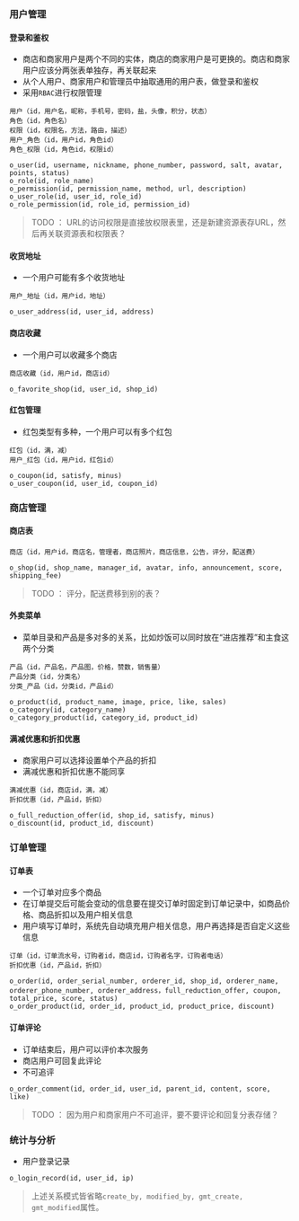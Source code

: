 ### 用户管理
#### 登录和鉴权
- 商店和商家用户是两个不同的实体，商店的商家用户是可更换的。商店和商家用户应该分两张表单独存，再关联起来
- 从个人用户、商家用户和管理员中抽取通用的用户表，做登录和鉴权
- 采用`RBAC`进行权限管理
```
用户（id，用户名，昵称，手机号，密码，盐，头像，积分，状态）
角色（id，角色名）
权限（id，权限名，方法，路由，描述）
用户_角色（id，用户id，角色id）
角色_权限（id，角色id，权限id）
```
```
o_user(id, username, nickname, phone_number, password, salt, avatar, points, status)
o_role(id, role_name)
o_permission(id, permission_name, method, url, description)
o_user_role(id, user_id, role_id)
o_role_permission(id, role_id, permission_id)
```
> TODO ： URL的访问权限是直接放权限表里，还是新建资源表存URL，然后再关联资源表和权限表？
#### 收货地址
- 一个用户可能有多个收货地址
```
用户_地址（id，用户id，地址）
```
```
o_user_address(id, user_id, address)
```
#### 商店收藏
- 一个用户可以收藏多个商店
```
商店收藏（id，用户id，商店id）
```
```
o_favorite_shop(id, user_id, shop_id)
```
#### 红包管理

- 红包类型有多种，一个用户可以有多个红包
```
红包（id，满，减）
用户_红包（id，用户id，红包id）
```
```
o_coupon(id, satisfy, minus)
o_user_coupon(id, user_id, coupon_id)
```
### 商店管理
#### 商店表
```
商店（id，用户id，商店名，管理者，商店照片，商店信息，公告，评分，配送费）
```
```
o_shop(id, shop_name, manager_id, avatar, info, announcement, score, shipping_fee)
```
> TODO ： 评分，配送费移到别的表？
#### 外卖菜单
- 菜单目录和产品是多对多的关系，比如炒饭可以同时放在“进店推荐”和主食这两个分类
```
产品（id，产品名，产品图，价格，赞数，销售量）
产品分类（id，分类名）
分类_产品（id，分类id，产品id）
```
```
o_product(id, product_name, image, price, like, sales)
o_category(id, category_name)
o_category_product(id, category_id, product_id)
```
#### 满减优惠和折扣优惠
- 商家用户可以选择设置单个产品的折扣
- 满减优惠和折扣优惠不能同享
```
满减优惠（id，商店id，满，减）
折扣优惠（id，产品id，折扣）
```
```
o_full_reduction_offer(id, shop_id, satisfy, minus)
o_discount(id, product_id, discount)
```
### 订单管理

#### 订单表
- 一个订单对应多个商品
- 在订单提交后可能会变动的信息要在提交订单时固定到订单记录中，如商品价格、商品折扣以及用户相关信息
- 用户填写订单时，系统先自动填充用户相关信息，用户再选择是否自定义这些信息
```
订单（id，订单流水号，订购者id，商店id，订购者名字，订购者电话）
折扣优惠（id，产品id，折扣）
```
```
o_order(id, order_serial_number, orderer_id, shop_id, orderer_name, orderer_phone_number, orderer_address，full_reduction_offer, coupon, total_price, score, status)
o_order_product(id, order_id, product_id, product_price, discount)
```
#### 订单评论
- 订单结束后，用户可以评价本次服务
- 商店用户可回复此评论
- 不可追评
```
o_order_comment(id, order_id, user_id, parent_id, content, score, like)
```
> TODO ： 因为用户和商家用户不可追评，要不要评论和回复分表存储？
### 统计与分析
- 用户登录记录
```
o_login_record(id, user_id, ip)
```
> 上述关系模式皆省略`create_by, modified_by, gmt_create, gmt_modified`属性。

<!--stackedit_data:
eyJoaXN0b3J5IjpbMjExMDI4OTc3MiwyMTM1NzQ2ODAyLC0xOT
Q4OTU1ODAwLC0xNjc2OTgwODU1LC0xNTE0ODA1NjIzLC0xMjIz
MDA5NjUyLDExMDc2NTMwOTMsLTIwNzE4NzM3NDYsOTE4OTEzMT
M1LC0xMTc2MzUxMTI1LC05NjQ1MDA5ODQsMTU0Mzk0NzIxNSwt
MTA5Mzk1MTM4MSwxNzAzMDY5MjUzLDE1ODUzODg3MDgsMzYzMj
A4NDgsLTE1MTM3NTc4NTQsLTEwMTk4MDMzNDUsMTI2MDYyNTI5
MCwtMTA2OTM2Njk4N119
-->